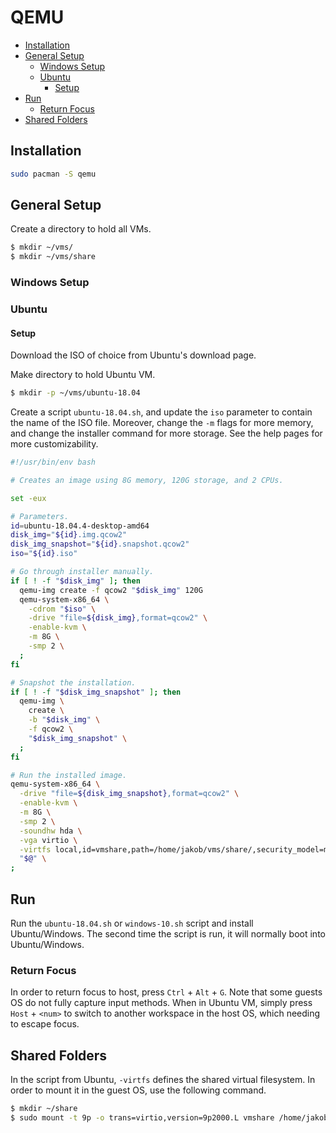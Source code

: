 # QEMU

<!-- vim-markdown-toc GFM -->

* [Installation](#installation)
* [General Setup](#general-setup)
  - [Windows Setup](#windows-setup)
  - [Ubuntu](#ubuntu)
    + [Setup](#setup)
* [Run](#run)
  - [Return Focus](#return-focus)
* [Shared Folders](#shared-folders)

<!-- vim-markdown-toc -->

## Installation

```sh
sudo pacman -S qemu
```

## General Setup

Create a directory to hold all VMs.

```sh
$ mkdir ~/vms/
$ mkdir ~/vms/share
```

### Windows Setup

### Ubuntu

#### Setup

Download the ISO of choice from Ubuntu's download page.

Make directory to hold Ubuntu VM.

```sh
$ mkdir -p ~/vms/ubuntu-18.04
```

Create a script `ubuntu-18.04.sh`, and update the `iso` parameter to contain the name of the ISO
file. Moreover, change the `-m` flags for more memory, and change the installer command for more
storage. See the help pages for more customizability.

```sh
#!/usr/bin/env bash

# Creates an image using 8G memory, 120G storage, and 2 CPUs.

set -eux

# Parameters.
id=ubuntu-18.04.4-desktop-amd64
disk_img="${id}.img.qcow2"
disk_img_snapshot="${id}.snapshot.qcow2"
iso="${id}.iso"

# Go through installer manually.
if [ ! -f "$disk_img" ]; then
  qemu-img create -f qcow2 "$disk_img" 120G
  qemu-system-x86_64 \
    -cdrom "$iso" \
    -drive "file=${disk_img},format=qcow2" \
    -enable-kvm \
    -m 8G \
    -smp 2 \
  ;
fi

# Snapshot the installation.
if [ ! -f "$disk_img_snapshot" ]; then
  qemu-img \
    create \
    -b "$disk_img" \
    -f qcow2 \
    "$disk_img_snapshot" \
  ;
fi

# Run the installed image.
qemu-system-x86_64 \
  -drive "file=${disk_img_snapshot},format=qcow2" \
  -enable-kvm \
  -m 8G \
  -smp 2 \
  -soundhw hda \
  -vga virtio \
  -virtfs local,id=vmshare,path=/home/jakob/vms/share/,security_model=mapped,mount_tag=vmshare \
  "$@" \
;
```

## Run

Run the `ubuntu-18.04.sh` or `windows-10.sh` script and install Ubuntu/Windows. The second time the
script is run, it will normally boot into Ubuntu/Windows.

### Return Focus

In order to return focus to host, press `Ctrl` + `Alt` + `G`. Note that some guests OS do not fully
capture input methods. When in Ubuntu VM, simply press `Host` + `<num>` to switch to another
workspace in the host OS, which needing to escape focus.

## Shared Folders

In the script from Ubuntu, `-virtfs` defines the shared virtual filesystem. In order to mount it in
the guest OS, use the following command.

```sh
$ mkdir ~/share
$ sudo mount -t 9p -o trans=virtio,version=9p2000.L vmshare /home/jakob/share
```

